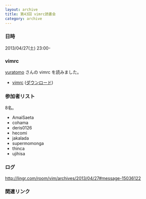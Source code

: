 ```yaml
---
layout: archive
title: 第43回 vimrc読書会
category: archive
---
```


### 日時
2013/04/27(土) 23:00-

### vimrc
[yuratomo](https://github.com/yuratomo) さんの vimrc を読みました。

- [vimrc](https://github.com/yuratomo/dotfiles/blob/f81028f9c72393e8a9e41e50eef721509c6129ac/_vimrc) ([ダウンロード](https://raw.github.com/yuratomo/dotfiles/f81028f9c72393e8a9e41e50eef721509c6129ac/_vimrc))

### 参加者リスト

8名。

- AmaiSaeta
- cohama
- deris0126
- hecomi
- jakalada
- supermomonga
- thinca
- ujihisa


### ログ
<http://lingr.com/room/vim/archives/2013/04/27#message-15036122>

### 関連リンク

